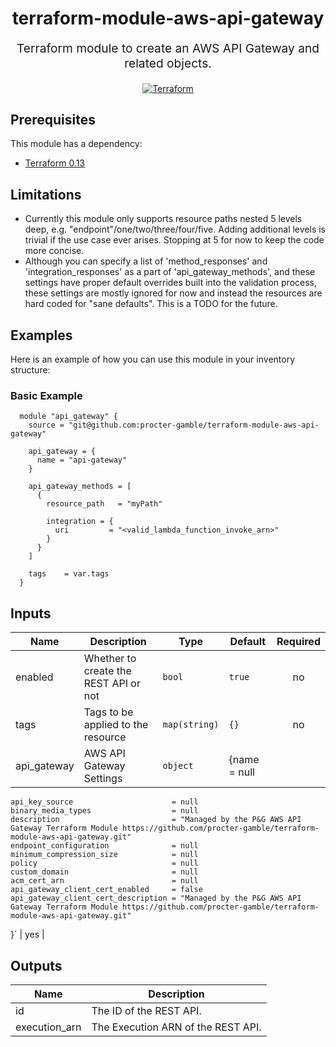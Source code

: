 <h1 align="center">
    terraform-module-aws-api-gateway
</h1>

<p align="center" style="font-size: 1.2rem;"> 
    Terraform module to create an AWS API Gateway and related objects.
</p>

<p align="center">

<a href="https://www.terraform.io">
  <img src="https://img.shields.io/badge/Terraform-v0.13-green" alt="Terraform">
</a>

</p>

## Prerequisites

This module has a dependency: 

- [Terraform 0.13](https://learn.hashicorp.com/terraform/getting-started/install.html)

## Limitations

- Currently this module only supports resource paths nested 5 levels deep, e.g. "endpoint"/one/two/three/four/five.  Adding additional levels is trivial if the use case ever arises.  Stopping at 5 for now to keep the code more concise.
- Although you can specify a list of 'method_responses' and 'integration_responses' as a part of 'api_gateway_methods', and these settings have proper default overrides built into the validation process, these settings are mostly ignored for now and instead the resources are hard coded for "sane defaults".  This is a TODO for the future.

## Examples

Here is an example of how you can use this module in your inventory structure:
### Basic Example
```hcl
  module "api_gateway" {
    source = "git@github.com:procter-gamble/terraform-module-aws-api-gateway"
    
    api_gateway = {
      name = "api-gateway"
    }

    api_gateway_methods = [
      {
        resource_path   = "myPath"

        integration = {
          uri         = "<valid_lambda_function_invoke_arn>"
        }
      }
    ]

    tags    = var.tags
  }
```


## Inputs

| Name | Description | Type | Default | Required |
|------|-------------|------|---------|:--------:|
| enabled | Whether to create the REST API or not | `bool` | `true` | no |
| tags | Tags to be applied to the resource | `map(string)` | `{}` | no |
| api_gateway | AWS API Gateway Settings | `object` | {name                                = null
    api_key_source                      = null
    binary_media_types                  = null
    description                         = "Managed by the P&G AWS API Gateway Terraform Module https://github.com/procter-gamble/terraform-module-aws-api-gateway.git"
    endpoint_configuration              = null
    minimum_compression_size            = null
    policy                              = null
    custom_domain                       = null
    acm_cert_arn                        = null
    api_gateway_client_cert_enabled     = false
    api_gateway_client_cert_description = "Managed by the P&G AWS API Gateway Terraform Module https://github.com/procter-gamble/terraform-module-aws-api-gateway.git"
  }` | yes |

## Outputs

| Name | Description |
|------|-------------|
| id | The ID of the REST API. |
| execution_arn | The Execution ARN of the REST API. | 
